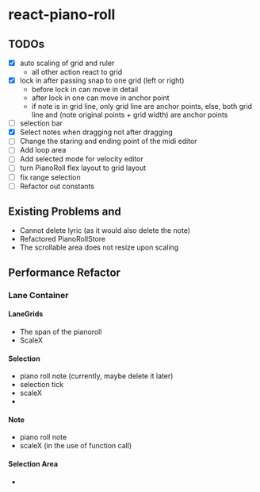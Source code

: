 # react-piano-roll

## TODOs

- [x] auto scaling of grid and ruler
  - all other action react to grid
- [x] lock in after passing snap to one grid (left or right)
  - before lock in can move in detail
  - after lock in one can move in anchor point
  - if note is in grid line, only grid line are anchor points, else, both grid line and (note original points + grid width) are anchor points
- [ ] selection bar
- [x] Select notes when dragging not after dragging
- [ ] Change the staring and ending point of the midi editor
- [ ] Add loop area
- [ ] Add selected mode for velocity editor
- [ ] turn PianoRoll flex layout to grid layout
- [ ] fix range selection
- [ ] Refactor out constants

## Existing Problems and

- Cannot delete lyric (as it would also delete the note)
- Refactored PianoRollStore
- The scrollable area does not resize upon scaling

## Performance Refactor
### Lane Container
#### LaneGrids
- The span of the pianoroll
- ScaleX

#### Selection
- piano roll note (currently, maybe delete it later)
- selection tick
- scaleX
-

#### Note
- piano roll note
- scaleX (in the use of function call)

#### Selection Area
- 